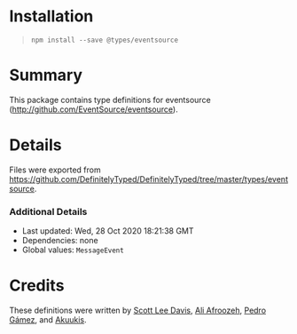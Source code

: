 # Installation
> `npm install --save @types/eventsource`

# Summary
This package contains type definitions for eventsource (http://github.com/EventSource/eventsource).

# Details
Files were exported from https://github.com/DefinitelyTyped/DefinitelyTyped/tree/master/types/eventsource.

### Additional Details
 * Last updated: Wed, 28 Oct 2020 18:21:38 GMT
 * Dependencies: none
 * Global values: `MessageEvent`

# Credits
These definitions were written by [Scott Lee Davis](https://github.com/scottleedavis), [Ali Afroozeh](https://github.com/afroozeh), [Pedro Gámez](https://github.com/snakedrak), and [Akuukis](https://github.com/Akuukis).

